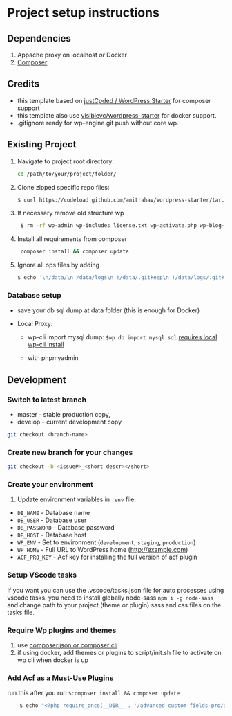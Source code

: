 # Project setup instructions

## Dependencies

1. Appache proxy on localhost _or_ Docker
2. [Composer](https://getcomposer.org/download/)

## Credits

- this template based on [justCpded / WordPress Starter](https://github.com/justcoded/wordpress-starter) for composer support
- this template also use [visiblevc/wordpress-starter](https://github.com/visiblevc/wordpress-starter/tree/master) for docker support.
- .gitignore ready for wp-engine git push without core wp.

## Existing Project

1. Navigate to project root directory:

   ```bash
   cd /path/to/your/project/folder/
   ```

2. Clone zipped specific repo files:

   ```bash
   $ curl https://codeload.github.com/amitrahav/wordpress-starter/tar.gz/master | tar -xz --strip 1
   ```

3. If necessary remove old structure wp

   ```bash
    $ rm -rf wp-admin wp-includes license.txt wp-activate.php wp-blog-header.php wp-comments-post.php wp-cron.php wp-links-opml.php wp-load.php wp-login.php wp-mail.php wp-settings.php wp-signup.php wp-trackback.php xmlrpc.php
   ```

4. Install all requirements from composer

   ```bash
    composer install && composer update
   ```

5. Ignore all ops files by adding

   ```bash
   $ echo '\n/data/\n /data/logs\n !/data/.gitkeep\n !/data/logs/.gitkeep\n environments\n scripts\n *.example\n *.lock\n logs.ini\n robots.txt\n # HERE GOES YOUR APP EXCEPTION' >> .gitignore
   ```

    <!-- ## New Project
   
          1. create new project:
   
          ```bash
          composer create-project amitrahav/wordpress-starter <name-of-project> && cd <name-of-project>
          ```
   
          2. Download wp core with composer
   
          ```bash
          composer update
          ```
   
          3. start developing! 
    -->

### Database setup

- save your db sql dump at data folder (this is enough for Docker)

- Local Proxy:

  - wp-cli import mysql dump: `$wp db import mysql.sql` [requires local wp-cli install](https://wp-cli.org/)

  - with phpmyadmin

## Development

### Switch to latest branch

- master - stable production copy,
- develop - current development copy

```bash
git checkout <branch-name>
```

### Create new branch for your changes

```bash
git checkout -b <issue#>_<short descr></short>
```

### Create your environment

1. Update environment variables in `.env` file:

- `DB_NAME` - Database name
- `DB_USER` - Database user
- `DB_PASSWORD` - Database password
- `DB_HOST` - Database host
- `WP_ENV` - Set to environment (`development`, `staging`, `production`)
- `WP_HOME` - Full URL to WordPress home (http://example.com)
- `ACF_PRO_KEY` - Acf key for installing the full version of acf plugin

### Setup VScode tasks

If you want you can use the .vscode/tasks.json file for auto processes using vscode tasks.
you need to install globally node-sass `npm i -g node-sass` and change path to your project (theme or plugin) sass and css files on the tasks file.

### Require Wp plugins and themes

1. use [composer.json or composer cli](https://wpackagist.org/)
2. if using docker, add themes or plugins to script/init.sh file to activate on wp cli when docker is up

### Add Acf as a Must-Use Plugins

run this after you run `$composer install && composer update`

```bash
    $ echo "<?php require_once(__DIR__ . '/advanced-custom-fields-pro/acf.php');" > wp-content/mu-plugins/advanced-custom-fields-pro.php
```

